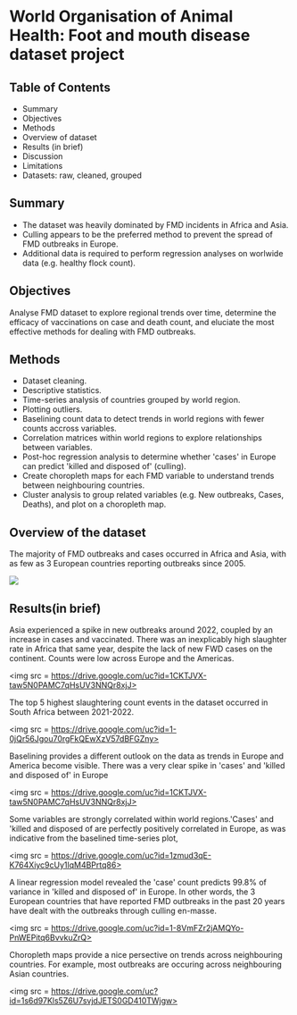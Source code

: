 # World Organisation of Animal Health: Foot and mouth disease dataset project

## Table of Contents
* Summary
* Objectives
* Methods
* Overview of dataset
* Results (in brief)
* Discussion
* Limitations
* Datasets: raw, cleaned, grouped

## Summary
* The dataset was heavily dominated by FMD incidents in Africa and Asia.
* Culling appears to be the preferred method to prevent the spread of FMD outbreaks in Europe.
* Additional data is required to perform regression analyses on worlwide data (e.g. healthy flock count).

## Objectives
Analyse FMD dataset to explore regional trends over time, determine the efficacy of vaccinations on case and death count, and eluciate the most effective methods for dealing with FMD outbreaks.

## Methods
* Dataset cleaning.
* Descriptive statistics.
* Time-series analysis of countries grouped by world region.
* Plotting outliers.
* Baselining count data to detect trends in world regions with fewer counts accross variables.
* Correlation matrices within world regions to explore relationships between variables.
* Post-hoc regression analysis to determine whether 'cases' in Europe can predict 'killed and disposed of' (culling).
* Create choropleth maps for each FMD variable to understand trends between neighbouring countries.
* Cluster analysis to group related variables (e.g. New outbreaks, Cases, Deaths), and plot on a choropleth map.

## Overview of the dataset
The majority of FMD outbreaks and cases occurred in Africa and Asia, with as few as 3 European countries reporting outbreaks since 2005.

<img src = 'https://drive.google.com/uc?id=1jt9cwg6YEwzh510e6ZfpmeSB74YtD331'>

## Results(in brief)
Asia experienced a spike in new outbreaks around 2022, coupled by an increase in cases and vaccinated. There was an inexplicably high slaughter rate in Africa that same year, despite the lack of new FWD cases on the continent. Counts
were low across Europe and the Americas.

<img src = https://drive.google.com/uc?id=1CKTJVX-taw5N0PAMC7qHsUV3NNQr8xjJ>


The top 5 highest slaughtering count events in the dataset occurred in South Africa between 2021-2022.


<img src = https://drive.google.com/uc?id=1-0jQr56Jgou70rgFkQEwXzV57dBFGZny>


Baselining provides a different outlook on the data as trends in Europe and America become visible. There was a very clear spike in 'cases' and 'killed and disposed of' in Europe


<img src = https://drive.google.com/uc?id=1CKTJVX-taw5N0PAMC7qHsUV3NNQr8xjJ>


Some variables are strongly correlated within world regions.'Cases' and 'killed and disposed of are perfectly positively correlated in Europe, as was indicative from the baselined time-series plot,

<img src = https://drive.google.com/uc?id=1zmud3qE-K764Xiyc9cUy1lqM4BPrtq86>

A linear regression model revealed the 'case' count predicts 99.8% of variance in 'killed and disposed of' in Europe. In other words, the 3 European countries that have reported FMD outbreaks in the past 20 years have dealt with the outbreaks through culling en-masse.

<img src = https://drive.google.com/uc?id=1-8VmFZr2jAMQYo-PnWEPitq6BvvkuZrQ>

Choropleth maps provide a nice persective on trends across neighbouring countries. For example, most outbreaks are occuring across neighbouring Asian countries.

<img src = https://drive.google.com/uc?id=1s6d97Kls5Z6U7svjdJETS0GD410TWjgw>
